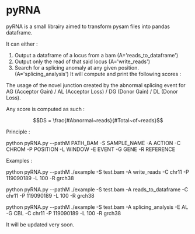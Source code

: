 # pyRNA

pyRNA is a small librairy aimed to transform pysam files into pandas dataframe.

It can either : 

1) Output a dataframe of a locus from a bam (A='reads_to_dataframe')
2) Output only the read of that said locus (A='write_reads')
3) Search for a splicing anomaly at any given position. (A='splicing_analysis') It will compute and print the following scores : 

The usage of the novel junction created by the abnormal splicing event for AG (Acceptor Gain) / AL (Acceptor Loss) / DG (Donor Gain) / DL (Donor Loss). 

Any score is computed as such : 

$$DS = \frac{#Abnormal~reads}{#Total~of~reads}$$

Principle : 

python pyRNA.py --pathM PATH_BAM -S SAMPLE_NAME -A ACTION -C CHROM -P POSITION -L WINDOW -E EVENT -G GENE -R REFERENCE


Examples  :

python pyRNA.py --pathM ./example -S test.bam -A write_reads -C chr11 -P 119090189 -L 100 -R grch38

python pyRNA.py --pathM ./example -S test.bam -A reads_to_dataframe -C chr11 -P 119090189 -L 100 -R grch38

python pyRNA.py --pathM ./example -S test.bam -A splicing_analysis -E AL -G CBL -C chr11 -P 119090189 -L 100 -R grch38

It will be updated very soon.

